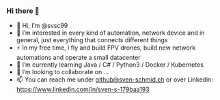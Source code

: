 ### Hi there 👋

   - 👋 Hi, I’m @svsc99
   - 👀 I’m interested in every kind of automation, network device and in general, just everything that connects different things
   - ⚡ In my free time, i fly and build FPV drones, build new network automations and operate a small datacenter
   - 🌱 I’m currently learning Java / C# / Python3 / Docker / Kubernetes
   - 💞️ I’m looking to collaborate on ...
   - 📫 You can reach me under github@sven-schmid.ch or over Linkedin: https://www.linkedin.com/in/sven-s-179baa193


<!--
**svsc99/svsc99** is a ✨ _special_ ✨ repository because its `README.md` (this file) appears on your GitHub profile.

Here are some ideas to get you started:

- 🔭 I’m currently working on ...
- 🌱 I’m currently learning ...
- 👯 I’m looking to collaborate on ...
- 🤔 I’m looking for help with ...
- 💬 Ask me about ...
- 📫 How to reach me: ...
- 😄 Pronouns: ...
- ⚡ Fun fact: ...
-->
